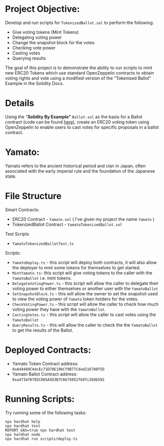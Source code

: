 # Project Objective:

Develop and run scripts for `TokenizedBallot.sol` to perform the following:

- Give voting tokens (Mint Tokens)
- Delegating voting power
- Change the snapshot block for the votes
- Checking vote power
- Casting votes
- Querying results

The goal of this project is to demonstrate the ability to run scripts to mint new ERC20 Tokens which use standard OpenZeppelin contracts to obtain voting rights and vote using a modified version of the "Tokenised Ballot" Example in the Solidity Docs.

# Details

Using the “**Solidity By Example”** `Ballot.sol` as the basis for a Ballot contract (code can be found [here](https://docs.soliditylang.org/en/v0.8.17/solidity-by-example.html)), create an ERC20 voting token using OpenZeppelin to enable users to cast votes for specific proposals in a ballot contract.

# Yamato:

Yamato refers to the ancient historical period and clan in Japan, often associated with the early imperial rule and the foundation of the Japanese state.

# File Structure

Smart Contracts:

- ERC20 Contract - `Yamato.sol` ( I’ve given my project the name `Yamato` )
- TokenizedBallot Contract - `YamatoTokenizedBallot.sol`

Test Scripts

- `YamatoTokenizedBallotTest.ts`

Scripts:

- `YamatoDeploy.ts` - this script will deploy both contracts, it will also allow the deployer to mint some tokens for themselves to get started.
- `MintYamato.ts`- this script will give voting tokens to the caller with the `YamatoBallot` i.e. mint tokens.
- `DelegateVotingPower.ts` - this script will allow the caller to delegate their voting power to either themselves or another user with the `YamatoBallot`
- `SetSnapshotBlock.ts` - this will allow the owner to set the snapshot used to view the voting power of `Yamato` token holders for the votes.
- `CheckVotingPower.ts` - this script will allow the caller to check how much voting power they have with the `YamatoBallot`.
- `CastingVotes.ts` - this script will allow the caller to cast votes using the `YamatoBallot`
- `QueryResults.ts` - this will allow the caller to check the the `YamatoBallot` to get the results of the Ballot.

# Deployed Contracts:

- Yamato Token Contract address: `0xAd4489CA4cEc71D70E19bCf9B77Cdad216788f5D`
- Yamato Ballot Contract address: `0xa4f1bf67EEC085A5D3B7C6675052f697c268b592`

# Running Scripts:

Try running some of the following tasks:

```shell
npx hardhat help
npx hardhat test
REPORT_GAS=true npx hardhat test
npx hardhat node
npx hardhat run scripts/deploy.ts
```
